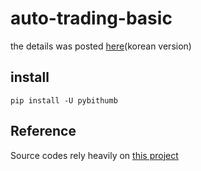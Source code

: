 # auto-trading-basic
the details was posted [here](https://blog.naver.com/kyy0810/221498289772)(korean version)

## install

```
pip install -U pybithumb
```



## Reference

Source codes rely heavily on [this project](https://github.com/sharebook-kr/book-cryptocurrency)

